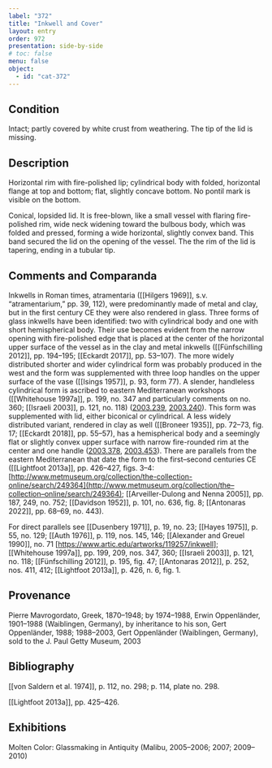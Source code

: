 ```yaml
---
label: "372"
title: "Inkwell and Cover"
layout: entry
order: 972
presentation: side-by-side
# toc: false
menu: false
object:
  - id: "cat-372"
---
```


## Condition

Intact; partly covered by white crust from weathering. The tip of the lid is missing.

## Description

Horizontal rim with fire-polished lip; cylindrical body with folded, horizontal flange at top and bottom; flat, slightly concave bottom. No pontil mark is visible on the bottom.

Conical, lopsided lid. It is free-blown, like a small vessel with flaring fire-polished rim, wide neck widening toward the bulbous body, which was folded and pressed, forming a wide horizontal, slightly convex band. This band secured the lid on the opening of the vessel. The the rim of the lid is tapering, ending in a tubular tip.

## Comments and Comparanda

Inkwells in Roman times, atramentaria ([[Hilgers 1969]], s.v. “atramentarium,” pp. 39, 112), were predominantly made of metal and clay, but in the first century CE they were also rendered in glass. Three forms of glass inkwells have been identified: two with cylindrical body and one with short hemispherical body. Their use becomes evident from the narrow opening with fire-polished edge that is placed at the center of the horizontal upper surface of the vessel as in the clay and metal inkwells ([[Fünfschilling 2012]], pp. 194–195; [[Eckardt 2017]], pp. 53–107). The more widely distributed shorter and wider cylindrical form was probably produced in the west and the form was supplemented with three loop handles on the upper surface of the vase ([[Isings 1957]], p. 93, form 77). A slender, handleless cylindrical form is ascribed to eastern Mediterranean workshops ([[Whitehouse 1997a]], p. 199, no. 347 and particularly comments on no. 360; [[Israeli 2003]], p. 121, no. 118) ([2003.239](#num), [2003.240](#num)). This form was supplemented with lid, either biconical or cylindrical. A less widely distributed variant, rendered in clay as well ([[Broneer 1935]], pp. 72–73, fig. 17; [[Eckardt 2018]], pp. 55–57), has a hemispherical body and a seemingly flat or slightly convex upper surface with narrow fire-rounded rim at the center and one handle ([2003.378](#num), [2003.453](#num)). There are parallels from the eastern Mediterranean that date the form to the first–second centuries CE ([[Lightfoot 2013a]], pp. 426–427, figs. 3–4: [http://www.metmuseum.org/collection/the-collection-online/search/249364](http://www.metmuseum.org/collection/the–collection–online/search/249364); [[Arveiller-Dulong and Nenna 2005]], pp. 187, 249, no. 752; [[Davidson 1952]], p. 101, no. 636, fig. 8; [[Antonaras 2022]], pp. 68–69, no. 443).

For direct parallels see [[Dusenbery 1971]], p. 19, no. 23; [[Hayes 1975]], p. 55, no. 129; [[Auth 1976]], p. 119, nos. 145, 146; [[Alexander and Greuel 1990]], no. 71 \[<https://www.artic.edu/artworks/119257/inkwell>\]; [[Whitehouse 1997a]], pp. 199, 209, nos. 347, 360; [[Israeli 2003]], p. 121, no. 118; [[Fünfschilling 2012]], p. 195, fig. 47; [[Antonaras 2012]], p. 252, nos. 411, 412; [[Lightfoot 2013a]], p. 426, n. 6, fig. 1.

## Provenance

Pierre Mavrogordato, Greek, 1870–1948; by 1974–1988, Erwin Oppenländer, 1901–1988 (Waiblingen, Germany), by inheritance to his son, Gert Oppenländer, 1988; 1988–2003, Gert Oppenländer (Waiblingen, Germany), sold to the J. Paul Getty Museum, 2003

## Bibliography

[[von Saldern et al. 1974]], p. 112, no. 298; p. 114, plate no. 298.

[[Lightfoot 2013a]], pp. 425–426.

## Exhibitions

Molten Color: Glassmaking in Antiquity (Malibu, 2005–2006; 2007; 2009–2010)